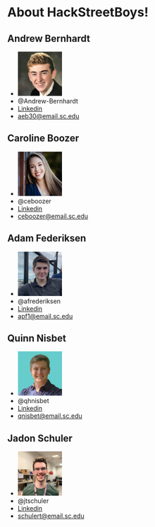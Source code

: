 
# About HackStreetBoys!

## Andrew Bernhardt
- <img src="/Documentation/branding/andrew.png" width="100" height="100">
- @Andrew-Bernhardt
- [Linkedin](https://www.linkedin.com/in/andrew-bernhardt-5b087a163/)
- aeb30@email.sc.edu

## Caroline Boozer
- <img src="/Documentation/branding/caroline.png" width="100" height="100">
- @ceboozer
- [Linkedin](https://www.linkedin.com/in/caroline-boozer-aa0343232/)
- ceboozer@email.sc.edu

## Adam Federiksen
- <img src="/Documentation/branding/adam.png" width="100" height="100">
- @afrederiksen
- [Linkedin](https://www.linkedin.com/in/adam-frederiksen/)
- apf1@email.sc.edu 

## Quinn Nisbet
- <img src="/Documentation/branding/quinn.png" width="100" height="100">
- @qhnisbet
- [Linkedin](https://www.linkedin.com/in/quinn-nisbet-8114631a5/)
- qnisbet@email.sc.edu

## Jadon Schuler
- <img src="/Documentation/branding/jadon.png" width="100" height="100"> 
- @jtschuler
- [Linkedin](https://www.linkedin.com/in/jadon-schuler/)
- schulert@email.sc.edu

